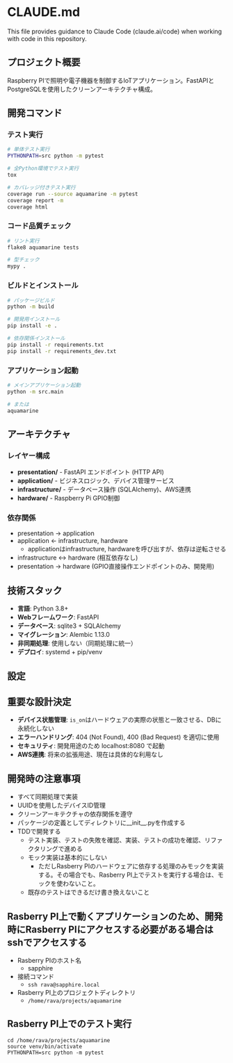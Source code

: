 # CLAUDE.md

This file provides guidance to Claude Code (claude.ai/code) when working with code in this repository.

## プロジェクト概要

Raspberry PIで照明や電子機器を制御するIoTアプリケーション。FastAPIとPostgreSQLを使用したクリーンアーキテクチャ構成。

## 開発コマンド

### テスト実行
```bash
# 単体テスト実行
PYTHONPATH=src python -m pytest

# 全Python環境でテスト実行
tox

# カバレッジ付きテスト実行
coverage run --source aquamarine -m pytest
coverage report -m
coverage html
```

### コード品質チェック
```bash
# リント実行
flake8 aquamarine tests

# 型チェック
mypy .
```

### ビルドとインストール
```bash
# パッケージビルド
python -m build

# 開発用インストール
pip install -e .

# 依存関係インストール
pip install -r requirements.txt
pip install -r requirements_dev.txt
```

<!-- ### データベース
```bash
# マイグレーション実行
alembic upgrade head

# 新しいマイグレーション作成
alembic revision --autogenerate -m "description"
``` -->

### アプリケーション起動
```bash
# メインアプリケーション起動
python -m src.main

# または
aquamarine
```

## アーキテクチャ

### レイヤー構成
- **presentation/** - FastAPI エンドポイント (HTTP API)
- **application/** - ビジネスロジック、デバイス管理サービス
- **infrastructure/** - データベース操作 (SQLAlchemy)、AWS連携
- **hardware/** - Raspberry Pi GPIO制御

### 依存関係
- presentation → application
- application ← infrastructure, hardware
    - applicationはinfrastructure, hardwareを呼び出すが、依存は逆転させる
- infrastructure ↔ hardware (相互依存なし)
- presentation → hardware (GPIO直接操作エンドポイントのみ、開発用)

## 技術スタック

- **言語**: Python 3.8+
- **Webフレームワーク**: FastAPI
- **データベース**: sqlite3 + SQLAlchemy
- **マイグレーション**: Alembic 1.13.0
- **非同期処理**: 使用しない（同期処理に統一）
- **デプロイ**: systemd + pip/venv

## 設定

<!-- ### 環境変数 (.env)
```
DB_HOST=localhost
DB_PORT=5432
DB_USER=postgres
DB_PASSWORD=postgres
DB_NAME=iot_app
``` -->


## 重要な設計決定

- **デバイス状態管理**: `is_on`はハードウェアの実際の状態と一致させる、DBに永続化しない
- **エラーハンドリング**: 404 (Not Found), 400 (Bad Request) を適切に使用
- **セキュリティ**: 開発用途のため localhost:8080 で起動
- **AWS連携**: 将来の拡張用途、現在は具体的な利用なし

## 開発時の注意事項

- すべて同期処理で実装
- UUIDを使用したデバイスID管理
- クリーンアーキテクチャの依存関係を遵守
- パッケージの定義としてディレクトリに__init__.pyを作成する
- TDDで開発する
    - テスト実装、テストの失敗を確認、実装、テストの成功を確認、リファクタリングで進める
    - モック実装は基本的にしない
        - ただしRasberry PIのハードウェアに依存する処理のみモックを実装する。その場合でも、Rasberry PI上でテストを実行する場合は、モックを使わないこと。
    - 既存のテストはできるだけ書き換えないこと


## Rasberry PI上で動くアプリケーションのため、開発時にRasberry PIにアクセスする必要がある場合はsshでアクセスする
- Rasberry PIのホスト名
    - sapphire
- 接続コマンド
    - `ssh rava@sapphire.local`
- Rasberry PI上のプロジェクトディレクトリ
    - `/home/rava/projects/aquamarine`

## Rasberry PI上でのテスト実行
```
cd /home/rava/projects/aquamarine
source venv/bin/activate
PYTHONPATH=src python -m pytest
```
